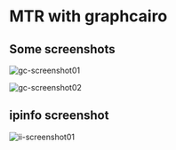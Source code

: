 
MTR with graphcairo
===================

## Some screenshots

![gc-screenshot01](https://github.com/yvs2014/mtr/raw/master/img/gc-screenshot01.png)

![gc-screenshot02](https://github.com/yvs2014/mtr/raw/master/img/gc-screenshot02.png)


## ipinfo screenshot

![ii-screenshot01](https://github.com/yvs2014/mtr/raw/master/img/ii-screenshot01.png)

